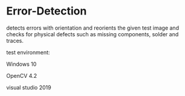 # Error-Detection
detects errors with orientation and reorients the given test image and checks for physical defects such as missing components, solder and traces.

test environment: 

Windows 10

OpenCV 4.2

visual studio 2019


